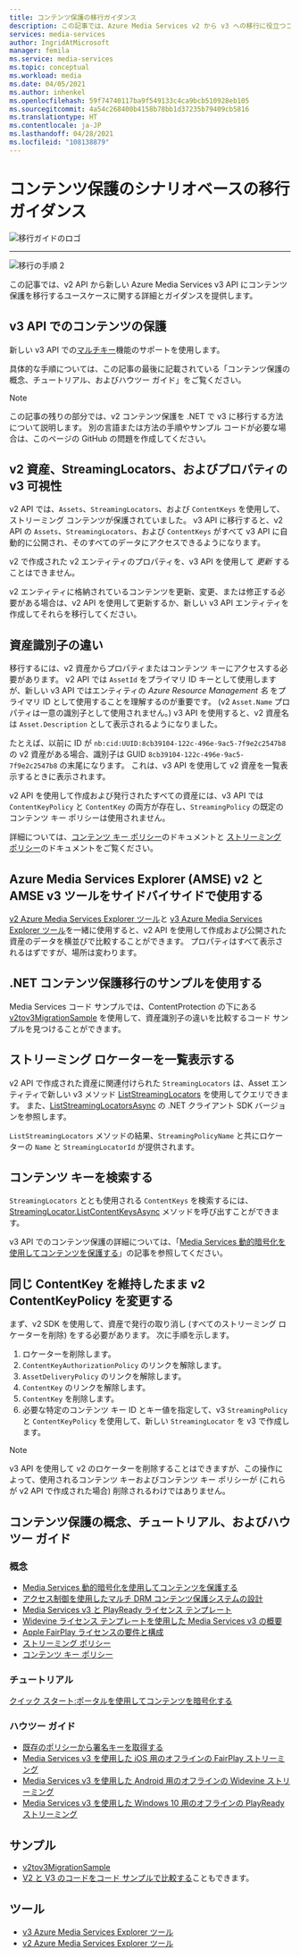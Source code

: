 ```yaml
---
title: コンテンツ保護の移行ガイダンス
description: この記事では、Azure Media Services v2 から v3 への移行に役立つコンテンツ保護のシナリオベースのガイダンスを提供します。
services: media-services
author: IngridAtMicrosoft
manager: femila
ms.service: media-services
ms.topic: conceptual
ms.workload: media
ms.date: 04/05/2021
ms.author: inhenkel
ms.openlocfilehash: 59f74740117ba9f549133c4ca9bcb510928eb105
ms.sourcegitcommit: 4a54c268400b4158b78bb1d37235b79409cb5816
ms.translationtype: HT
ms.contentlocale: ja-JP
ms.lasthandoff: 04/28/2021
ms.locfileid: "108138879"
---
```

# <a name="content-protection-scenario-based-migration-guidance"></a>コンテンツ保護のシナリオベースの移行ガイダンス

![移行ガイドのロゴ](./media/migration-guide/azure-media-services-logo-migration-guide.svg)

<hr color="#5ea0ef" size="10">

![移行の手順 2](./media/migration-guide/steps-4.svg)

この記事では、v2 API から新しい Azure Media Services v3 API にコンテンツ保護を移行するユースケースに関する詳細とガイダンスを提供します。

## <a name="protect-content-in-v3-api"></a>v3 API でのコンテンツの保護

新しい v3 API での[マルチキー](architecture-design-multi-drm-system.md)機能のサポートを使用します。

具体的な手順については、この記事の最後に記載されている「コンテンツ保護の概念、チュートリアル、およびハウツー ガイド」をご覧ください。

> [!NOTE]
> この記事の残りの部分では、v2 コンテンツ保護を .NET で v3 に移行する方法について説明します。  別の言語または方法の手順やサンプル コードが必要な場合は、このページの GitHub の問題を作成してください。

## <a name="v3-visibility-of-v2-assets-streaminglocators-and-properties"></a>v2 資産、StreamingLocators、およびプロパティの v3 可視性

v2 API では、`Assets`、`StreamingLocators`、および `ContentKeys` を使用して、ストリーミング コンテンツが保護されていました。 v3 API に移行すると、v2 API の `Assets`、`StreamingLocators`、および `ContentKeys` がすべて v3 API に自動的に公開され、そのすべてのデータにアクセスできるようになります。

v2 で作成された v2 エンティティのプロパティを、v3 API を使用して *更新* することはできません。

v2 エンティティに格納されているコンテンツを更新、変更、または修正する必要がある場合は、v2 API を使用して更新するか、新しい v3 API エンティティを作成してそれらを移行してください。

## <a name="asset-identifier-differences"></a>資産識別子の違い

移行するには、v2 資産からプロパティまたはコンテンツ キーにアクセスする必要があります。  v2 API では `AssetId` をプライマリ ID キーとして使用しますが、新しい v3 API ではエンティティの *Azure Resource Management 名* をプライマリ ID として使用することを理解するのが重要です。  (v2 `Asset.Name` プロパティは一意の識別子として使用されません。) v3 API を使用すると、v2 資産名は `Asset.Description` として表示されるようになりました。

たとえば、以前に ID が `nb:cid:UUID:8cb39104-122c-496e-9ac5-7f9e2c2547b8` の v2 資産がある場合、識別子は GUID `8cb39104-122c-496e-9ac5-7f9e2c2547b8` の末尾になります。 これは、v3 API を使用して v2 資産を一覧表示するときに表示されます。

v2 API を使用して作成および発行されたすべての資産には、v3 API では `ContentKeyPolicy` と `ContentKey` の両方が存在し、`StreamingPolicy` の既定のコンテンツ キー ポリシーは使用されません。

詳細については、[コンテンツ キー ポリシー](./drm-content-key-policy-concept.md)のドキュメントと [ストリーミング ポリシー](./stream-streaming-policy-concept.md)のドキュメントをご覧ください。

## <a name="use-azure-media-services-explorer-amse-v2-and-amse-v3-tools-side-by-side"></a>Azure Media Services Explorer (AMSE) v2 と AMSE v3 ツールをサイドバイサイドで使用する

[v2 Azure Media Services Explorer ツール](https://github.com/Azure/Azure-Media-Services-Explorer/releases/tag/v4.3.15.0)と [v3 Azure Media Services Explorer ツール](https://github.com/Azure/Azure-Media-Services-Explorer)を一緒に使用すると、v2 API を使用して作成および公開された資産のデータを横並びで比較することができます。 プロパティはすべて表示されるはずですが、場所は変わります。

## <a name="use-the-net-content-protection-migration-sample"></a>.NET コンテンツ保護移行のサンプルを使用する

Media Services コード サンプルでは、ContentProtection の下にある [v2tov3MigrationSample](https://github.com/Azure-Samples/media-services-v3-dotnet/tree/main/ContentProtection/v2tov3Migration) を使用して、資産識別子の違いを比較するコード サンプルを見つけることができます。

## <a name="list-the-streaming-locators"></a>ストリーミング ロケーターを一覧表示する

v2 API で作成された資産に関連付けられた `StreamingLocators` は、Asset エンティティで新しい v3 メソッド [ListStreamingLocators](/rest/api/media/assets/liststreaminglocators) を使用してクエリできます。  また、[ListStreamingLocatorsAsync](/dotnet/api/microsoft.azure.management.media.assetsoperationsextensions.liststreaminglocatorsasync?preserve-view=true&view=azure-dotnet) の .NET クライアント SDK バージョンを参照します。

`ListStreamingLocators` メソッドの結果、`StreamingPolicyName` と共にロケーターの `Name` と `StreamingLocatorId` が提供されます。

## <a name="find-the-content-keys"></a>コンテンツ キーを検索する

`StreamingLocators` ととも使用される `ContentKeys` を検索するには、[StreamingLocator.ListContentKeysAsync](/dotnet/api/microsoft.azure.management.media.streaminglocatorsoperationsextensions.listcontentkeysasync?preserve-view=true&view=azure-dotnet) メソッドを呼び出すことができます。  

v3 API でのコンテンツ保護の詳細については、「[Media Services 動的暗号化を使用してコンテンツを保護する](./drm-content-protection-concept.md)」の記事を参照してください。

## <a name="change-the-v2-contentkeypolicy-keeping-the-same-contentkey"></a>同じ ContentKey を維持したまま v2 ContentKeyPolicy を変更する

まず、v2 SDK を使用して、資産で発行の取り消し (すべてのストリーミング ロケーターを削除) をする必要があります。 次に手順を示します。

1. ロケーターを削除します。
1. `ContentKeyAuthorizationPolicy` のリンクを解除します。
1. `AssetDeliveryPolicy` のリンクを解除します。
1. `ContentKey` のリンクを解除します。
1. `ContentKey` を削除します。
1. 必要な特定のコンテンツ キー ID とキー値を指定して、v3 `StreamingPolicy` と `ContentKeyPolicy` を使用して、新しい `StreamingLocator` を v3 で作成します。

> [!NOTE]
> v3 API を使用して v2 のロケーターを削除することはできますが、この操作によって、使用されるコンテンツ キーおよびコンテンツ キー ポリシーが (これらが v2 API で作成された場合) 削除されるわけではありません。

## <a name="content-protection-concepts-tutorials-and-how-to-guides"></a>コンテンツ保護の概念、チュートリアル、およびハウツー ガイド

### <a name="concepts"></a>概念

- [Media Services 動的暗号化を使用してコンテンツを保護する](drm-content-protection-concept.md)
- [アクセス制御を使用したマルチ DRM コンテンツ保護システムの設計](architecture-design-multi-drm-system.md)
- [Media Services v3 と PlayReady ライセンス テンプレート](drm-playready-license-template-concept.md)
- [Widevine ライセンス テンプレートを使用した Media Services v3 の概要](drm-widevine-license-template-concept.md)
- [Apple FairPlay ライセンスの要件と構成](drm-fairplay-license-overview.md)
- [ストリーミング ポリシー](stream-streaming-policy-concept.md)
- [コンテンツ キー ポリシー](drm-content-key-policy-concept.md)

### <a name="tutorials"></a>チュートリアル

[クイック スタート:ポータルを使用してコンテンツを暗号化する](drm-encrypt-content-how-to.md)

### <a name="how-to-guides"></a>ハウツー ガイド

- [既存のポリシーから署名キーを取得する](drm-get-content-key-policy-dotnet-how-to.md)
- [Media Services v3 を使用した iOS 用のオフラインの FairPlay ストリーミング](drm-offline-fairplay-for-ios-concept.md)
- [Media Services v3 を使用した Android 用のオフラインの Widevine ストリーミング](drm-offline-widevine-for-android.md)
- [Media Services v3 を使用した Windows 10 用のオフラインの PlayReady ストリーミング](drm-offline-playready-streaming-for-windows-10.md)

## <a name="samples"></a>サンプル

- [v2tov3MigrationSample](https://github.com/Azure-Samples/media-services-v3-dotnet/tree/main/ContentProtection/v2tov3Migration)
- [V2 と V3 のコードをコード サンプルで比較する](migrate-v-2-v-3-migration-samples.md)こともできます。

## <a name="tools"></a>ツール

- [v3 Azure Media Services Explorer ツール](https://github.com/Azure/Azure-Media-Services-Explorer)
- [v2 Azure Media Services Explorer ツール](https://github.com/Azure/Azure-Media-Services-Explorer/releases/tag/v4.3.15.0)